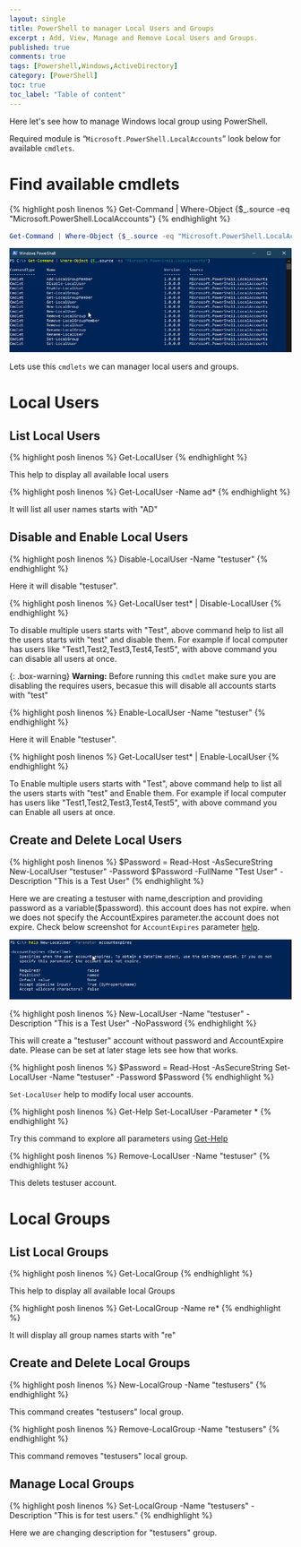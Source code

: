 ```yaml
---
layout: single
title: PowerShell to manager Local Users and Groups
excerpt : Add, View, Manage and Remove Local Users and Groups.
published: true
comments: true
tags: [Powershell,Windows,ActiveDirectory]
category: [PowerShell]
toc: true
toc_label: "Table of content"
---
```

<!--more-->

Here let's see how to manage Windows local group using PowerShell.

Required module is “`Microsoft.PowerShell.LocalAccounts`” look below for available `cmdlets`.

# Find available cmdlets

{% highlight posh linenos %}
Get-Command | Where-Object {$_.source -eq "Microsoft.PowerShell.LocalAccounts"}
{% endhighlight %}

```powershell
Get-Command | Where-Object {$_.source -eq "Microsoft.PowerShell.LocalAccounts"}
```

![example1](/img/Posts/ManagelocalusersandGroups/1.png)

Lets use this `cmdlets` we can manager local users and groups.

# Local Users

## List Local Users

{% highlight posh linenos %}
Get-LocalUser
{% endhighlight %}

This help to display all available local users

{% highlight posh linenos %}
Get-LocalUser -Name ad*
{% endhighlight %}

It will list all user names starts with "AD"

## Disable and Enable Local Users

{% highlight posh linenos %}
Disable-LocalUser -Name "testuser"
{% endhighlight %}

Here it will disable "testuser".

{% highlight posh linenos %}
Get-LocalUser test* | Disable-LocalUser
{% endhighlight %}

To disable multiple users starts with "Test", above command help to list all the users starts with "test" and disable them.
For example if local computer has users like "Test1,Test2,Test3,Test4,Test5", with above command you can disable all users at once.

{: .box-warning}
**Warning:** Before running this `cmdlet` make sure you are disabling the requires users, becasue this will disable all accounts starts with "test"

{% highlight posh linenos %}
Enable-LocalUser -Name "testuser"
{% endhighlight %}

Here it will Enable "testuser".

{% highlight posh linenos %}
Get-LocalUser test* | Enable-LocalUser
{% endhighlight %}

To Enable multiple users starts with "Test", above command help to list all the users starts with "test" and Enable them.
For example if local computer has users like "Test1,Test2,Test3,Test4,Test5", with above command you can Enable all users at once.

## Create and Delete Local Users

{% highlight posh linenos %}
$Password = Read-Host -AsSecureString
New-LocalUser "testuser" -Password $Password -FullName "Test User" -Description "This is a Test User"
{% endhighlight %}

Here we are creating a testuser with name,description and providing password as a variable($password). this account does has not expire.
when we does not specify the AccountExpires parameter.the account does not expire.
Check below screenshot for `AccountExpires` parameter [help](https://thewhatnote.com/2019-06-27-PowerShell-GetHelp/).

![example2](/img/Posts/ManagelocalusersandGroups/2.png)

{% highlight posh linenos %}
New-LocalUser -Name "testuser" -Description "This is a Test User" -NoPassword
{% endhighlight %}

This will create a "testuser" account without password and AccountExpire date. Please can be set at later stage lets see how that works.

{% highlight posh linenos %}
$Password = Read-Host -AsSecureString
Set-LocalUser -Name "testuser" -Password $Password
{% endhighlight %}

`Set-LocalUser` help to modify local user accounts.

{% highlight posh linenos %}
Get-Help Set-LocalUser -Parameter *
{% endhighlight %}

Try this command to explore all parameters using [Get-Help](https://thewhatnote.com/2019-06-27-PowerShell-GetHelp/)

{% highlight posh linenos %}
Remove-LocalUser -Name "testuser"
{% endhighlight %}

This delets testuser account.

# Local Groups

## List Local Groups

{% highlight posh linenos %}
Get-LocalGroup
{% endhighlight %}

This help to display all available local Groups

{% highlight posh linenos %}
Get-LocalGroup -Name re*
{% endhighlight %}

It will display all group names starts with "re"

## Create and Delete Local Groups

{% highlight posh linenos %}
New-LocalGroup -Name "testusers"
{% endhighlight %}

This command creates "testusers" local group.

{% highlight posh linenos %}
Remove-LocalGroup -Name "testusers"
{% endhighlight %}

This command removes "testusers" local group.

## Manage Local Groups

{% highlight posh linenos %}
Set-LocalGroup -Name "testusers" -Description "This is for test users."
{% endhighlight %}

Here we are changing description for "testusers" group.
